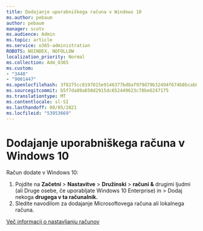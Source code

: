 ```yaml
---
title: Dodajanje uporabniškega računa v Windows 10
ms.author: pebaum
author: pebaum
manager: scotv
ms.audience: Admin
ms.topic: article
ms.service: o365-administration
ROBOTS: NOINDEX, NOFOLLOW
localization_priority: Normal
ms.collection: Adm_O365
ms.custom:
- "3448"
- "9001447"
ms.openlocfilehash: 3f8275cc8197015e9146377bd8af979d79b32494f674b8bcab8df310d69e4a14
ms.sourcegitcommit: b5f7da89a650d2915dc652449623c78be6247175
ms.translationtype: MT
ms.contentlocale: sl-SI
ms.lasthandoff: 08/05/2021
ms.locfileid: "53953669"
---
```

# <a name="add-a-user-account-in-windows-10"></a>Dodajanje uporabniškega računa v Windows 10

Račun dodate v Windows 10:

1. Pojdite na **Začetni**  >  **Nastavitve**  >  **Družinski**  >  **računi &** drugimi ljudmi (ali Druge osebe, če uporabljate Windows 10 Enterprise) in > Dodaj nekoga **drugega v ta računalnik.**
2. Sledite navodilom za dodajanje Microsoftovega računa ali lokalnega računa.

[Več informacij o nastavljanju računov](https://support.microsoft.com/help/17197/)